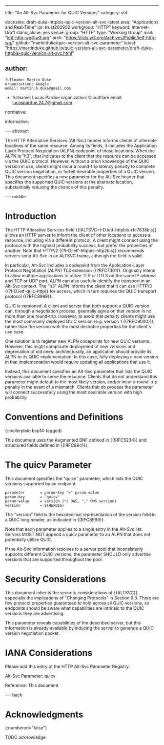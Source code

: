 ---
title: "An Alt-Svc Parameter for QUIC Versions"
category: std

docname: draft-duke-httpbis-quic-version-alt-svc-latest
area: "Applications and Real-Time"
ipr: trust200902
workgroup: "HTTP"
keyword: Internet-Draft
stand_alone: yes
venue:
  group: "HTTP"
  type: "Working Group"
  mail: "ietf-http-wg@w3.org"
  arch: "https://lists.w3.org/Archives/Public/ietf-http-wg/"
  github: "martinduke/quic-version-alt-svc-parameter"
  latest: "https://martinduke.github.io/quic-version-alt-svc-parameter/draft-duke-httpbis-quic-version-alt-svc.html"

author:
 -
    fullname: Martin Duke
    organization: Google
    email: martin.h.duke@gmail.com

 -
    fullname: Lucas Pardue
    organization: Cloudflare
    email: lucaspardue.24.7@gmail.com

normative:
    

informative:


--- abstract

The HTTP Alternative Services (Alt-Svc) header informs clients of alternate
locations of the same resource. Among its fields, it includes the Application
Layer Protocol Negotiation (ALPN) codepoint of those locations. When the ALPN
is "h3", that indicates to the client that the resource can be accessed via the
QUIC protocol. However, without a priori knowledge of the QUIC version in use,
clients might incur a round-trip latency penalty to complete QUIC version
negotiation, or forfeit desirable properties of a QUIC version. This document
specifies a new parameter for the Alt-Svc header that specifies the supported
QUIC versions at the alternate location, substantially reducing the chance of
this penalty.


--- middle

# Introduction

The HTTP Alterative Services field {{!ALTSVC=I-D.ietf-httpbis-rfc7838bis}}
allows an HTTP server to inform the client of other locations to access a
resource, including via a different protocol. A client might connect using the
protocol with the highest probability success, but prefer the properties of
another. Note that  HTTP/2 {{?I-D.ietf-httpbis-http2bis}} recommends servers
send Alt-Svc in an ALTSVC frame, although the field is valid.

In particular, Alt-Svc includes a codepoint from the Application-Layer Protocol
Negotiation (ALPN) TLS extension {{?RFC7301}}. Originally intend to allow
multiple applications to utilize TLS or DTLS on the same IP address and TCP or
UDP port, ALPN can also usefully identify the transport in an Alt-Svc context.
The "h3" ALPN informs the client that it can use HTTP/3 {{?I-D.ietf-quic-http}}
for access, which in turn requires the QUIC transport protocol {{?RFC8999}}.

QUIC is versioned. A client and server that both support a QUIC version can,
through a negotiation process, geenrally agree on that version in no more than
one round-trip. However, to avoid that penalty clients might use the most
commonly deployed QUIC version (e.g. version 1 {{?RFC9000}}), rather than the
version with the most desirable properties for the client's use case.

One solution is to register new ALPN codepoints for new QUIC versions. However,
this might complicate deployment of new versions and deprecation of old ones:
architecturally, an application should provide its ALPN to its QUIC
implementation. In this case, fully deploying a new version in that
implementation would require updating all applications that use it.

Instead, this document specifies an Alt-Svc parameter that lists the QUIC
versions available to serve the resource. Clients that do not understand this
parameter might default to the most likely version, and/or incur a round-trip
penalty in the event of a mismatch. Clients that do process the parameter will
connect successfully using the most desirable version with high probability.


# Conventions and Definitions

{::boilerplate bcp14-tagged}

This document uses the Augmented BNF defined in {{!RFC5234}} and structured
fields defined in {{!RFC8941}}.

# The quicv Parameter

This document specifies the "quicv" parameter, which lists the QUIC versions
supported by an endpoint.

```
parameter       = param-key "=" param-value
param-key       = "quicv"
param-value     = version 1*( OWS, "," OWS version) 
version         = 8(HEXDIG)
```

The "version" field is the hexadecimal representation of the version field in a
QUIC long header, as indicated in {{RFC8999}}.

Note that each parameter applies to a single entry in the Alt-Svc list. Servers
MUST NOT append a quicv parameter to an ALPN that does not potentially utilize
QUIC.

If the Alt-Svc information resolves to a server pool that inconsistenly supports
different QUIC versions, the parameter SHOULD only advertise versions that are
supported throughout the pool.

# Security Considerations


This document inherits the security considerations of {{ALTSVC}}, especially
the implications of "Changing Protocols" in Section 9.3. There are few
protocol properties guaranteed to hold across all QUIC versions, so endpoints
should be aware what capabilities are intrinsic to the QUIC versions they are
advertising.

This parameter reveals capabilities of the described server, but this
information is already available by inducing the server to generate a QUIC
version negotiation packet.


# IANA Considerations

Please add this entry ot the HTTP Alt-Svc Parameter Registry:

Alt-Svc Parameter: quicv

Reference: This document


--- back

# Acknowledgments
{:numbered="false"}

TODO acknowledge.
